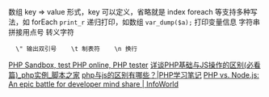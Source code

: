 
数组 key => value 形式，key 可以定义，省略就是 index
foreach 等支持多种写法，如 forEach
`print_r` 递归打印，如数组
`var_dump($a);` 打印变量信息
字符串拼接用点号
转义字符
```
  \" 输出双引号    \t 制表符    \n 换行
```

[PHP Sandbox, test PHP online, PHP tester](http://sandbox.onlinephpfunctions.com/)
[详谈PHP基础与JS操作的区别(必看篇)_php实例_脚本之家](http://www.jb51.net/article/121646.htm)
[php与js的区别有哪些？|PHP学习笔记](http://www.smsyun.com/home-index-page-id-22.html)
[PHP vs. Node.js: An epic battle for developer mind share | InfoWorld](https://www.infoworld.com/article/3166109/application-development/php-vs-nodejs-an-epic-battle-for-developer-mind-share.html)
